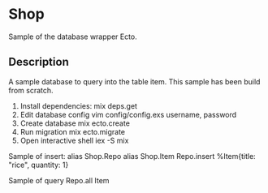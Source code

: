 # Shop

Sample of the database wrapper Ecto.

## Description

A sample database to query into the table item.  This sample has been build from scratch.


1. Install dependencies:
  mix deps.get
2. Edit database config
  vim config/config.exs
  username, password
3. Create database
  mix ecto.create
4. Run migration
  mix ecto.migrate
5. Open interactive shell
  iex -S mix

Sample of insert:
alias Shop.Repo
alias Shop.Item
Repo.insert %Item{title: "rice", quantity: 1}

Sample of query
Repo.all Item


